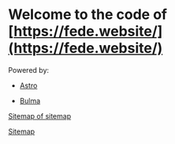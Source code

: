 # Welcome to the code of [https://fede.website/](https://fede.website/)

Powered by:

- [Astro](https://astro.build)

- [Bulma](https://bulma.io/)

[Sitemap of sitemap](https://fede.website/sitemap-index.xml)

[Sitemap](https://fede.website/sitemap-0.xml)
